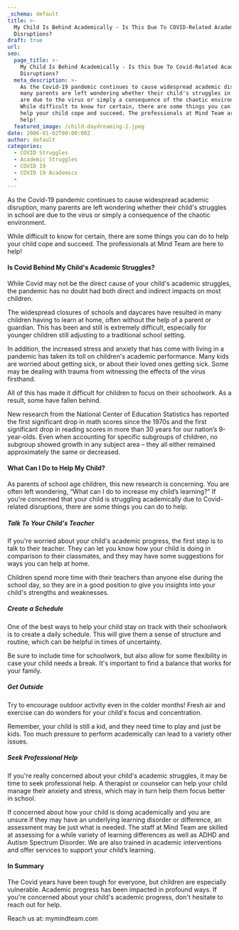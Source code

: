 ```yaml
---
_schema: default
title: >-
  My Child Is Behind Academically - Is This Due To COVID-Related Academic
  Disruptions?
draft: true
url:
seo:
  page_title: >-
    My Child Is Behind Academically - Is this Due To Covid-Related Academic
    Disruptions?
  meta_description: >-
    As the Covid-19 pandemic continues to cause widespread academic disruption,
    many parents are left wondering whether their child's struggles in school
    are due to the virus or simply a consequence of the chaotic environment.
    While difficult to know for certain, there are some things you can do to
    help your child cope and succeed. The professionals at Mind Team are here to
    help!
  featured_image: /child-daydreaming-2.jpeg
date: 2006-01-02T00:00:00Z
author: default
categories:
  - COVID Struggles
  - Academic Struggles
  - COVID 19
  - COVID 19 Academics
  -
---
```

As the Covid-19 pandemic continues to cause widespread academic disruption, many parents are left wondering whether their child's struggles in school are due to the virus or simply a consequence of the chaotic environment.&nbsp;

While difficult to know for certain, there are some things you can do to help your child cope and succeed. The professionals at Mind Team are here to help!

#### Is Covid Behind My Child's Academic Struggles?

While Covid may not be the direct cause of your child's academic struggles, the pandemic has no doubt had both direct and indirect impacts on most children.&nbsp;

The widespread closures of schools and daycares have resulted in many children having to learn at home, often without the help of a parent or guardian. This has been and still is extremely difficult, especially for younger children still adjusting to a traditional school setting.&nbsp;

In addition, the increased stress and anxiety that has come with living in a pandemic has taken its toll on children's academic performance. Many kids are worried about getting sick, or about their loved ones getting sick. Some may be dealing with trauma from witnessing the effects of the virus firsthand.&nbsp;

All of this has made it difficult for children to focus on their schoolwork. As a result, some have fallen behind.&nbsp;

New research from the National Center of Education Statistics has reported the first significant drop in math scores since the 1970s and the first significant drop in reading scores in more than 30 years for our nation’s 9-year-olds. Even when accounting for specific subgroups of children, no subgroup showed growth in any subject area – they all either remained approximately the same or decreased.&nbsp;

#### What Can I Do to Help My Child?

As parents of school age children, this new research is concerning. You are often left wondering, “What can I do to increase my child’s learning?” If you're concerned that your child is struggling academically due to Covid-related disruptions, there are some things you can do to help.&nbsp;

##### Talk To Your Child's Teacher

If you're worried about your child's academic progress, the first step is to talk to their teacher. They can let you know how your child is doing in comparison to their classmates, and they may have some suggestions for ways you can help at home.&nbsp;

Children spend more time with their teachers than anyone else during the school day, so they are in a good position to give you insights into your child's strengths and weaknesses.&nbsp;

##### Create a Schedule

One of the best ways to help your child stay on track with their schoolwork is to create a daily schedule. This will give them a sense of structure and routine, which can be helpful in times of uncertainty.&nbsp;

Be sure to include time for schoolwork, but also allow for some flexibility in case your child needs a break. It's important to find a balance that works for your family.&nbsp;

##### Get Outside

Try to encourage outdoor activity even in the colder months! Fresh air and exercise can do wonders for your child's focus and concentration.&nbsp;

Remember, your child is still a kid, and they need time to play and just be kids. Too much pressure to perform academically can lead to a variety other issues.&nbsp;

##### Seek Professional Help

If you're really concerned about your child's academic struggles, it may be time to seek professional help. A therapist or counselor can help your child manage their anxiety and stress, which may in turn help them focus better in school.&nbsp;

If concerned about how your child is doing academically and you are unsure if they may have an underlying learning disorder or difference, an assessment may be just what is needed. The staff at Mind Team are skilled at assessing for a while variety of learning differences as well as ADHD and Autism Spectrum Disorder. We are also trained in academic interventions and offer services to support your child’s learning.&nbsp;

#### In Summary&nbsp;

The Covid years have been tough for everyone, but children are especially vulnerable. Academic progress has been impacted in profound ways. If you're concerned about your child's academic progress, don't hesitate to reach out for help.&nbsp;

Reach us at: mymindteam.com